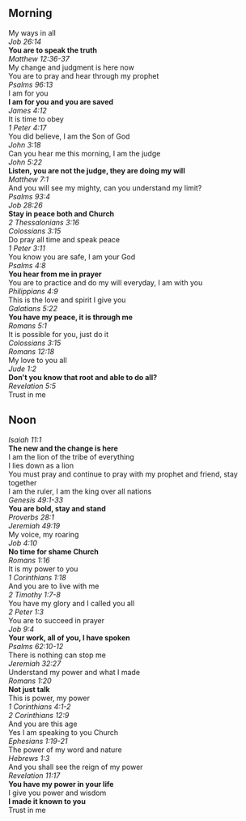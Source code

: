 ## Morning

My ways in all  
_Job 26:14_  
**You are to speak the truth**  
_Matthew 12:36-37_  
My change and judgment is here now  
You are to pray and hear through my prophet  
_Psalms 96:13_  
I am for you  
**I am for you and you are saved**  
_James 4:12_  
It is time to obey  
_1 Peter 4:17_  
You did believe, I am the Son of God  
_John 3:18_  
Can you hear me this morning, I am the judge  
_John 5:22_  
**Listen, you are not the judge, they are doing my will**  
_Matthew 7:1_  
And you will see my mighty, can you understand my limit?  
_Psalms 93:4_  
_Job 28:26_  
**Stay in peace both and Church**  
_2 Thessalonians 3:16_  
_Colossians 3:15_  
Do pray all time and speak peace  
_1 Peter 3:11_  
You know you are safe, I am your God  
_Psalms 4:8_  
**You hear from me in prayer**  
You are to practice and do my will everyday, I am with you  
_Philippians 4:9_  
This is the love and spirit I give you  
_Galatians 5:22_  
**You have my peace, it is through me**  
_Romans 5:1_  
It is possible for you, just do it  
_Colossians 3:15_  
_Romans 12:18_  
My love to you all  
_Jude 1:2_  
**Don't you know that root and able to do all?**  
_Revelation 5:5_  
Trust in me  


## Noon

_Isaiah 11:1_  
**The new and the change is here**  
I am the lion of the tribe of everything  
I lies down as a lion  
You must pray and continue to pray with my prophet and friend, stay together  
I am the ruler, I am the king over all nations  
_Genesis 49:1-33_  
**You are bold, stay and stand**  
_Proverbs 28:1_  
_Jeremiah 49:19_  
My voice, my roaring  
_Job 4:10_  
**No time for shame Church**  
_Romans 1:16_  
It is my power to you  
_1 Corinthians 1:18_  
And you are to live with me  
_2 Timothy 1:7-8_  
You have my glory and I called you all  
_2 Peter 1:3_  
You are to succeed in prayer  
_Job 9:4_  
**Your work, all of you, I have spoken**  
_Psalms 62:10-12_  
There is nothing can stop me  
_Jeremiah 32:27_  
Understand my power and what I made  
_Romans 1:20_  
**Not just talk**  
This is power, my power  
_1 Corinthians 4:1-2_  
_2 Corinthians 12:9_  
And you are this age  
Yes I am speaking to you Church  
_Ephesians 1:19-21_  
The power of my word and nature  
_Hebrews 1:3_  
And you shall see the reign of my power  
_Revelation 11:17_  
**You have my power in your life**  
I give you power and wisdom  
**I made it known to you**  
Trust in me  
